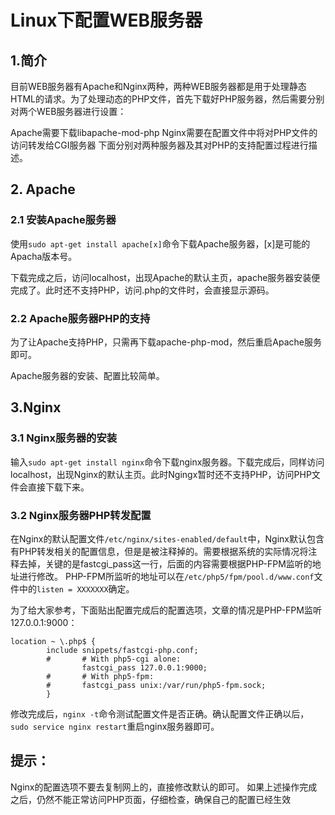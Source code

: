 # Linux下配置WEB服务器

## 1.简介
目前WEB服务器有Apache和Nginx两种，两种WEB服务器都是用于处理静态HTML的请求。为了处理动态的PHP文件，首先下载好PHP服务器，然后需要分别对两个WEB服务器进行设置：

Apache需要下载libapache-mod-php
Nginx需要在配置文件中将对PHP文件的访问转发给CGI服务器
下面分别对两种服务器及其对PHP的支持配置过程进行描述。


## 2. Apache

### 2.1 安装Apache服务器
使用```sudo apt-get install apache[x]```命令下载Apache服务器，[x]是可能的Apacha版本号。

下载完成之后，访问localhost，出现Apache的默认主页，apache服务器安装便完成了。此时还不支持PHP，访问.php的文件时，会直接显示源码。


### 2.2 Apache服务器PHP的支持
为了让Apache支持PHP，只需再下载apache-php-mod，然后重启Apache服务即可。

Apache服务器的安装、配置比较简单。


## 3.Nginx
### 3.1 Nginx服务器的安装
输入```sudo apt-get install nginx```命令下载nginx服务器。下载完成后，同样访问localhost，出现Nginx的默认主页。此时Ngingx暂时还不支持PHP，访问PHP文件会直接下载下来。
### 3.2 Nginx服务器PHP转发配置
在Nginx的默认配置文件```/etc/nginx/sites-enabled/default```中，Nginx默认包含有PHP转发相关的配置信息，但是是被注释掉的。需要根据系统的实际情况将注释去掉，关键的是fastcgi_pass这一行，后面的内容需要根据PHP-FPM监听的地址进行修改。
PHP-FPM所监听的地址可以在```/etc/php5/fpm/pool.d/www.conf```文件中的```listen = XXXXXXX```确定。

为了给大家参考，下面贴出配置完成后的配置选项，文章的情况是PHP-FPM监听127.0.0.1:9000：
```
location ~ \.php$ {
        include snippets/fastcgi-php.conf;
        #       # With php5-cgi alone:
                fastcgi_pass 127.0.0.1:9000;
        #       # With php5-fpm:
        #       fastcgi_pass unix:/var/run/php5-fpm.sock;
        }
 ```
修改完成后，```nginx -t```命令测试配置文件是否正确。确认配置文件正确以后，```sudo service nginx restart```重启nginx服务器即可。
## **提示**：

Nginx的配置选项不要去复制网上的，直接修改默认的即可。
如果上述操作完成之后，仍然不能正常访问PHP页面，仔细检查，确保自己的配置已经生效
